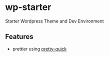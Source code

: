 # wp-starter

Starter Wordpress Theme and Dev Environment

## Features

- prettier using [pretty-quick](https://prettier.io/docs/en/precommit.html#option-2-pretty-quick-https-githubcom-azz-pretty-quick)
